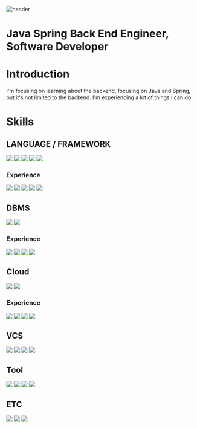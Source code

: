 ![header](https://capsule-render.vercel.app/api?type=Slice&color=FFC9C9&height=130&section=header&text=SangHunBae&fontSize=50)

<h1>Java Spring Back End Engineer, Software Developer</h1>

<h1>Introduction</h1>
<div float="left">
  <p>I'm focusing on learning about the backend, focusing on Java and Spring, but it's not limited to the backend. I'm experiencing a lot of things I can do</p>
</div>

<h1>Skills</h1>
<h2>LANGUAGE / FRAMEWORK</h2>
<p float="left">
  <img src="https://img.shields.io/badge/Java-007396?style=flat-square&logo=java&logoColor=white">
  <img src="https://img.shields.io/badge/SpringBoot-6DB33F?style=flat-square&logo=springBoot&logoColor=white"/>
  <img src="https://img.shields.io/badge/JavaScript-F7DF1E?style=flat-square&logo=javaScript&logoColor=white"/>
  <img src="https://img.shields.io/badge/Typescript-3178C6?style=flat-square&logo=typescript&logoColor=white"/>
  <img src="https://img.shields.io/badge/Vue-4FC08D?style=flat-square&logo=vue.js&logoColor=white"/>
</p>

<h3>Experience</h3>
<p float="left">
  <img src="https://img.shields.io/badge/Junit5-25A162?style=flat-square&logo=junit5&logoColor=white"/>
  <img src="https://img.shields.io/badge/Fastapi-009688?style=flat-square&logo=Fastapi&logoColor=white"/>
  <img src="https://img.shields.io/badge/Flutter-02569B?style=flat-square&logo=flutter&logoColor=white"/>
  <img src="https://img.shields.io/badge/Kotlin-7F52FF?style=flat-square&logo=kotlin&logoColor=white"/>
  <img src="https://img.shields.io/badge/Swift-F05138?style=flat-square&logo=swift&logoColor=white"/>
</p>

<h2>DBMS</h2>
<p float="left">
  <img src="https://img.shields.io/badge/Mysql-4479A1?style=flat-square&logo=mysql&logoColor=white"/>
  <img src="https://img.shields.io/badge/Mariadb-003545?style=flat-square&logo=mariadb&logoColor=white"/>
</p>
<h3>Experience</h3>
<p float="left">
  <img src="https://img.shields.io/badge/Oracle-F80000?style=flat-square&logo=oracle&logoColor=white"/>
  <img src="https://img.shields.io/badge/Postgresql-4169E1?style=flat-square&logo=postgresql&logoColor=white"/>
  <img src="https://img.shields.io/badge/Redis-DC382D?style=flat-square&logo=redis&logoColor=white"/>
  <img src="https://img.shields.io/badge/MongoDB-47A248?style=flat-square&logo=mongoDB&logoColor=white"/>
</p>

<h2>Cloud</h2>
<p float="left">
  <img src="https://img.shields.io/badge/Docker-2496ED?style=flat-square&logo=docker&logoColor=white"/>
  <img src="https://img.shields.io/badge/Kubernetes-326CE5?style=flat-square&logo=kubernetes&logoColor=white"/>
</p>
<h3>Experience</h3>
<p float="left">
  <img src="https://img.shields.io/badge/Openstack-ED1944?style=flat-square&logo=openstack&logoColor=white"/>
  <img src="https://img.shields.io/badge/Terraform-844FBA?style=flat-square&logo=terraform&logoColor=white"/>
  <img src="https://img.shields.io/badge/Rancher-0075A8?style=flat-square&logo=Rancher&logoColor=white"/>
 <img src="https://img.shields.io/badge/Harbor-60B932?style=flat-square&logo=Harbor&logoColor=white"/>
</p>

<h2>VCS</h2>
<p float="left">
  <img src="https://img.shields.io/badge/Git-F05032?style=flat-square&logo=git&logoColor=white"/>
  <img src="https://img.shields.io/badge/Github-181717?style=flat-square&logo=github&logoColor=white"/>
  <img src="https://img.shields.io/badge/Gitlab-FC6D26?style=flat-square&logo=gitlab&logoColor=white"/>
  <img src="https://img.shields.io/badge/Bitbucket-0052CC?style=flat-square&logo=bitbucket&logoColor=white"/>
</p>

<h2>Tool</h2>
<p float="left">
  <img src="https://img.shields.io/badge/IntelliJ-000000?style=flat-square&logo=intellijidea&logoColor=white"/>
  <img src="https://img.shields.io/badge/Eclipse-2C2255?style=flat-square&logo=eclipseide&logoColor=white"/>
  <img src="https://img.shields.io/badge/Jira-0052CC?style=flat-square&logo=Jira&logoColor=white"/>
  <img src="https://img.shields.io/badge/Confluence-172B4D?style=flat-square&logo=confluence&logoColor=white"/>
</p>

<h2>ETC</h2>
<p float="left">
  <img src="https://img.shields.io/badge/Rabbitmq-FF6600?style=flat-square&logo=rabbitmq&logoColor=white"/>
  <img src="https://img.shields.io/badge/Elasticsearch-005571?style=flat-square&logo=elasticsearch&logoColor=white"/>
  <img src="https://img.shields.io/badge/Jenkins-D24939?style=flat-square&logo=jenkins&logoColor=white"/>
</p>
